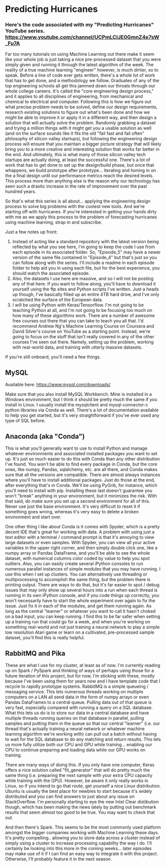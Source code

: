 # Predicting Hurricanes
### Here's the code associated with my "Predicting Hurricanes" YouTube series. https://www.youtube.com/channel/UCPmLClJE0GmnZ4e7sW_Fu7A

Far too many tutorials on using Machine Learning out there make it seem like your whole job is just taking a nice pre-processed dataset that you were simply given and running it through the latest algorithm of the week. The reality of a true machine learning "engineer" however, is much dirtier, so to speak. Before a line of code ever gets written, there's a whole lot of work that has to get done, and a methodology we follow. Graduates of any of the top engineering schools all get this jammed down our throats through our whole college careers. It's called the "core engineering design process," and it applies to all disciplines of engineering, from mechanical and chemical to electrical and computer. Following this is how we figure out what precise problem needs to be solved, define our design requirements, research existing solutions to figure out what's been done and how we might be able to improve it or apply it in a different way, and then design a solution that will actually solve the problem. Randomly grabbing a dataset and trying a million things with it might get you a usable solution as well (and on the surface sounds like it fits the old "fail fast and fail often" philosophy of silicon valley startups), but following the engineering design process will ensure that you maintain a bigger picture strategy that will likely bring you to a more creative and interesting solution that works far better in the end. And ultimately, this is what many of those silicon valley tech startups are actually doing, at least the successful one. There's a lot of work that has to get done to set up the design/build phase, but once that whappens, we build prototype after prototype... iterating and honing in on the a final design until our performance metrics reach the desired levels. This process more than anything else is the reason why our technology has seen such a drastic increase in the rate of improvement over the past hundred years.

So that's what this series is all about... applying the engineering design process to solve big problems with the coolest new tools. And we're starting off with hurricanes. If you're interested in getting your hands dirty with me as we apply this process to the problem of forecasting hurricanes using machine learning, strap in and subscribe. 

Just a few notes up front: 
1. Instead of acting like a standard repository with the latest version being reflected by what you see here, I'm going to keep the code I use from each episode in its associated folder. So, "Episode_5" may have a newer version of the same file contained in "Episode_4" but that's just so you can follow along with the series. I'll include a readme in each episode folder to help aid you in using each file, but for the best experience, you should watch the associated episode.
1. Also, the datasets I use here are massive, and so I will not be posting any of that here. If you want to follow along, you'll have to download it yourself using the ftp sites and Python scripts I've written. Just a heads up though, I've basically filled up an entire 4TB hard drive, and I've only scratched the surface of the European data.
1. I will be using Python with Keras/Tensorflow. I'm not going to be teaching Python at all, and I'm not going to be focusing too much on how many of these algorithms work. There are a number of awesome free courses out there that you can take to teach you all that. I'd recommend Andrew Ng's Machine Learning Course on Coursera and David Silver's course on YouTube as a starting point. Instead, we're going to focus on the stuff that isn't really covered in any of the other courses I've seen out there. Namely, setting up the problem, working with real-world data, and training with utterly massive datasets.

If you're still onboard, you'll need a few things.

## MySQL

Available here: https://www.mysql.com/downloads/

Make sure that you also install MySQL Workbench. Mine is installed in a Windows environment, but I think it should be pretty much the same if you install in Linux. I usually install the mysqlclient and mysql-connector-c python libraries via Conda as well. There's a lot of documentation available to help you get started, but it's very straightforward if you've ever used any type of SQL before.

## Anaconda (aka "Conda")

This is what you'll generally want to use to install Python and manage whatever environments and associated installed packages you want to set up. It's just so much easier to do this with Conda than any other distribution I've found. You won't be able to find every package in Conda, but the core ones, like numpy, Pandas, sqlalchemy, etc. are all there, and Conda makes sure that all the versions are compatible. There are almost always instances where you'll have to install additional packages. Just do those at the end, after everything that's in Conda. We'll be using PyGrib, for instance, which you'll need to install with pip. Installing these last doesn't guarantee you won't "break" anything in your environment, but it minimizes the risk. With that said, do make sure you set up a second environment for all of this. Never use just the base environment. It's very difficult to reset it if something goes wrong, whereas it's very easy to delete a broken environment and start over. 

One other thing I like about Conda is it comes with Spyder, which is a pretty decent IDE that's great for working with data. A problem with using just a text editor with a terminal / command prompt is that it's annoying to view large datasets or even samples. With Spyder, you can view all your active variables in the upper right corner, and then simply double click one, like a numpy array or Pandas DataFrame, and you'll be able to see the whole dataset, with numerical columns color coded by value to help you spot outliers. Also, you can easily create several iPython consoles to run numerous parallel instances of simple modules that you may have running. I use this when I set up clusters. You can alternatively use threading or multiprocessing to accomplish the same thing, but the problem there is printing output. There are ways to do that, but it's far easier to spot / debug issues that may only show up several hours into a run when each thread is running in its own iPython console, and if you code things up correctly, you won't necessarily have to start the whole experiment over again to fix the issue. Just fix it in each of the modules, and get them running again. As long as the central "learner" or whatever you want to call it hasn't choked on a bad input, you can keep running. I find this to be far safer when setting up a training run that could go for a week, and when you're working on something real-world and not just training a neural network to play a simple low resolution Atari game or learn on a cultivated, pre-processed sample dataset, you'll find this is really helpful.

## RabbitMQ and Pika

These are what I use for my cluster, at least as of now. I'm currently reading up on Spark / PySpark and thinking of ways of perhaps using those for a future iteration of this project, but for now, I'm sticking with these, mostly because I've been using them for years now and I have template code that I recycle to rapidly prototype systems. RabbitMQ is a simple queueing / messaging service. This lets numerous threads working on multiple computers on a LAN all send data in the form of numpy arrays or even Pandas DataFrames to a central queue. Pulling data out of that queue is very fast, especially compared with running a query on a SQL database. What this lets us do is to store our data in a central database and have multiple threads running queries on that database in parallel, pulling samples and putting them in the queue so that our central "learner" (i.e. our thread that's actually training a neural network or whatever machine learning algorithm we're working with) can pull out a batch without having to wait for the SQL database to do any matching and return results. This lets us more fully utilize both our CPU and GPU while training... enabling our CPU to continue preparing and loading data while our GPU works on training.

There are many ways of doing this. If you only have one computer, Keras offers a nice solution called "fit_generator" that will do pretty much the same thing (i.e. preparing the next sample with your extra CPU capacity while training with the GPU). However, be aware it only really works in Linux, so if you intend to go that route, get yourself a nice Linux distribution. Ubuntu is usually the best place for newbies to start because it's widely distributed and you can find answers to just about any issue on StackOverflow. I'm personally starting to eye the new Intel Clear distibution though, which has been making the news lately by putting out benchmark results that seem almost too good to be true. You may want to check that out.

And then there's Spark. This seems to be the most commonly used platform amongst the bigger companies working with Machine Learning these days. It's pretty compelling.. allowing you to store data across a cluster instead of simply using a cluster to increase processing capability the way I do. I'll certainly be looking into this more in the coming weeks... later episodes may make use of it if I can find an easy way to integrate it with this project. Otherwise, I'll probably feature it in the next season.




